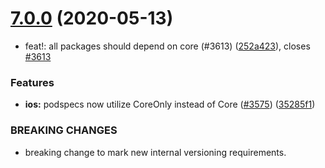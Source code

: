 # [7.0.0](https://github.com/invertase/react-native-firebase/tree/master/packages/crashlytics/compare/@react-native-firebase/crashlytics@7.0.0...@react-native-firebase/crashlytics@7.0.0) (2020-05-13)


* feat!: all packages should depend on core (#3613) ([252a423](https://github.com/invertase/react-native-firebase/tree/master/packages/crashlytics/commit/252a4239e98a0f2a55c4afcd2d82e4d5f97e65e9)), closes [#3613](https://github.com/invertase/react-native-firebase/tree/master/packages/crashlytics/issues/3613)


### Features

* **ios:** podspecs now utilize CoreOnly instead of Core ([#3575](https://github.com/invertase/react-native-firebase/tree/master/packages/crashlytics/issues/3575)) ([35285f1](https://github.com/invertase/react-native-firebase/tree/master/packages/crashlytics/commit/35285f1655b16d05e6630fc556f95cccfb707ee4))


### BREAKING CHANGES

* breaking change to mark new internal versioning requirements.



